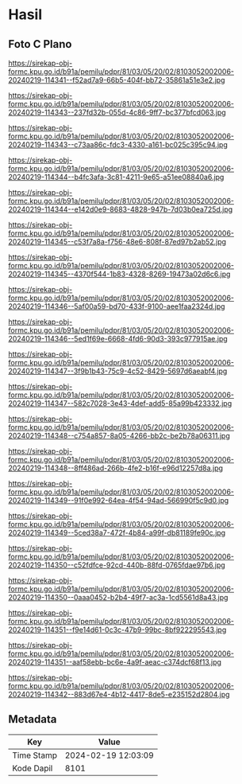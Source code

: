 # Hasil

## Foto C Plano

https://sirekap-obj-formc.kpu.go.id/b91a/pemilu/pdpr/81/03/05/20/02/8103052002006-20240219-114341--f52ad7a9-66b5-404f-bb72-35861a51e3e2.jpg

https://sirekap-obj-formc.kpu.go.id/b91a/pemilu/pdpr/81/03/05/20/02/8103052002006-20240219-114343--237fd32b-055d-4c86-9ff7-bc377bfcd063.jpg

https://sirekap-obj-formc.kpu.go.id/b91a/pemilu/pdpr/81/03/05/20/02/8103052002006-20240219-114343--c73aa86c-fdc3-4330-a161-bc025c395c94.jpg

https://sirekap-obj-formc.kpu.go.id/b91a/pemilu/pdpr/81/03/05/20/02/8103052002006-20240219-114344--b4fc3afa-3c81-4211-9e65-a51ee08840a6.jpg

https://sirekap-obj-formc.kpu.go.id/b91a/pemilu/pdpr/81/03/05/20/02/8103052002006-20240219-114344--e142d0e9-8683-4828-947b-7d03b0ea725d.jpg

https://sirekap-obj-formc.kpu.go.id/b91a/pemilu/pdpr/81/03/05/20/02/8103052002006-20240219-114345--c53f7a8a-f756-48e6-808f-87ed97b2ab52.jpg

https://sirekap-obj-formc.kpu.go.id/b91a/pemilu/pdpr/81/03/05/20/02/8103052002006-20240219-114345--4370f544-1b83-4328-8269-19473a02d6c6.jpg

https://sirekap-obj-formc.kpu.go.id/b91a/pemilu/pdpr/81/03/05/20/02/8103052002006-20240219-114346--5af00a59-bd70-433f-9100-aee1faa2324d.jpg

https://sirekap-obj-formc.kpu.go.id/b91a/pemilu/pdpr/81/03/05/20/02/8103052002006-20240219-114346--5ed1f69e-6668-4fd6-90d3-393c977915ae.jpg

https://sirekap-obj-formc.kpu.go.id/b91a/pemilu/pdpr/81/03/05/20/02/8103052002006-20240219-114347--3f9b1b43-75c9-4c52-8429-5697d6aeabf4.jpg

https://sirekap-obj-formc.kpu.go.id/b91a/pemilu/pdpr/81/03/05/20/02/8103052002006-20240219-114347--582c7028-3e43-4def-add5-85a99b423332.jpg

https://sirekap-obj-formc.kpu.go.id/b91a/pemilu/pdpr/81/03/05/20/02/8103052002006-20240219-114348--c754a857-8a05-4266-bb2c-be2b78a06311.jpg

https://sirekap-obj-formc.kpu.go.id/b91a/pemilu/pdpr/81/03/05/20/02/8103052002006-20240219-114348--8ff486ad-266b-4fe2-b16f-e96d12257d8a.jpg

https://sirekap-obj-formc.kpu.go.id/b91a/pemilu/pdpr/81/03/05/20/02/8103052002006-20240219-114349--91f0e992-64ea-4f54-94ad-566990f5c9d0.jpg

https://sirekap-obj-formc.kpu.go.id/b91a/pemilu/pdpr/81/03/05/20/02/8103052002006-20240219-114349--5ced38a7-472f-4b84-a99f-db81189fe90c.jpg

https://sirekap-obj-formc.kpu.go.id/b91a/pemilu/pdpr/81/03/05/20/02/8103052002006-20240219-114350--c52fdfce-92cd-440b-88fd-0765fdae97b6.jpg

https://sirekap-obj-formc.kpu.go.id/b91a/pemilu/pdpr/81/03/05/20/02/8103052002006-20240219-114350--0aaa0452-b2b4-49f7-ac3a-1cd5561d8a43.jpg

https://sirekap-obj-formc.kpu.go.id/b91a/pemilu/pdpr/81/03/05/20/02/8103052002006-20240219-114351--f9e14d61-0c3c-47b9-99bc-8bf922295543.jpg

https://sirekap-obj-formc.kpu.go.id/b91a/pemilu/pdpr/81/03/05/20/02/8103052002006-20240219-114351--aaf58ebb-bc6e-4a9f-aeac-c374dcf68f13.jpg

https://sirekap-obj-formc.kpu.go.id/b91a/pemilu/pdpr/81/03/05/20/02/8103052002006-20240219-114342--883d67e4-4b12-4417-8de5-e235152d2804.jpg


## Metadata

| Key        | Value               |
| ---------- | ------------------- |
| Time Stamp | 2024-02-19 12:03:09 |
| Kode Dapil | 8101                |




